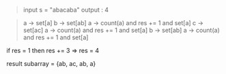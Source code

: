 > input s = "abacaba"
> output : 4

> a -> set[a]
> b -> set[ab]
> a -> count(a) and res += 1 and set[a]
> c -> set[ac]
> a -> count(a) and res += 1 and set[a]
> b -> set[ab]
> a -> count(a) and res += 1 and set[a]

if res = 1 then res += 3 => res = 4

result subarray = {ab, ac, ab, a}